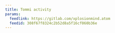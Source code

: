 ```yaml
---
title: Tommi activity
params:
  feedlink: https://gitlab.com/xplosionmind.atom
  feedid: 308f67f8324c2b52d8a5f16cf060b36e
---
```

